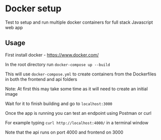# Docker setup
Test to setup and run multiple docker containers for full stack Javascript web app

## Usage

First install docker - https://www.docker.com/

In the root directory run ```docker-compose up --build```

This will use ```docker-compose.yml``` to create containers from the Dockerfiles in both the frontend and api folders

Note: At first this may take some time as it will need to create an initial image

Wait for it to finish building and go to ```localhost:3000```

Once the app is running you can test an endpoint using Postman or curl

For example typing ```curl http://localhost:4000/``` in a terminal window

Note that the api runs on port 4000 and frontend on 3000